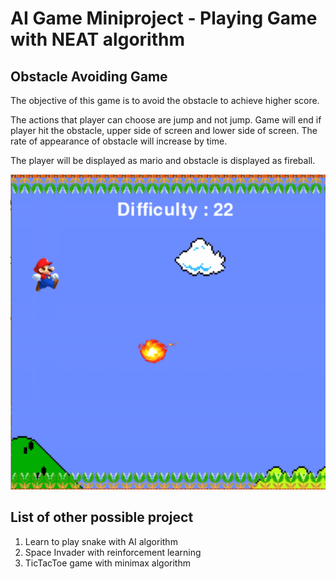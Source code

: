 # AI Game Miniproject - Playing Game with NEAT algorithm

## Obstacle Avoiding Game

The objective of this game is to avoid the obstacle to achieve higher score. 

The actions that player can choose are jump and not jump. Game will end if player hit the obstacle, upper side of screen and lower side of screen. The rate of appearance of obstacle will increase by time.

The player will be displayed as mario and obstacle is displayed as fireball.

![alt text](resources/example.png?raw=true)

## List of other possible project

1. Learn to play snake with AI algorithm
2. Space Invader with reinforcement learning
3. TicTacToe game with minimax algorithm
